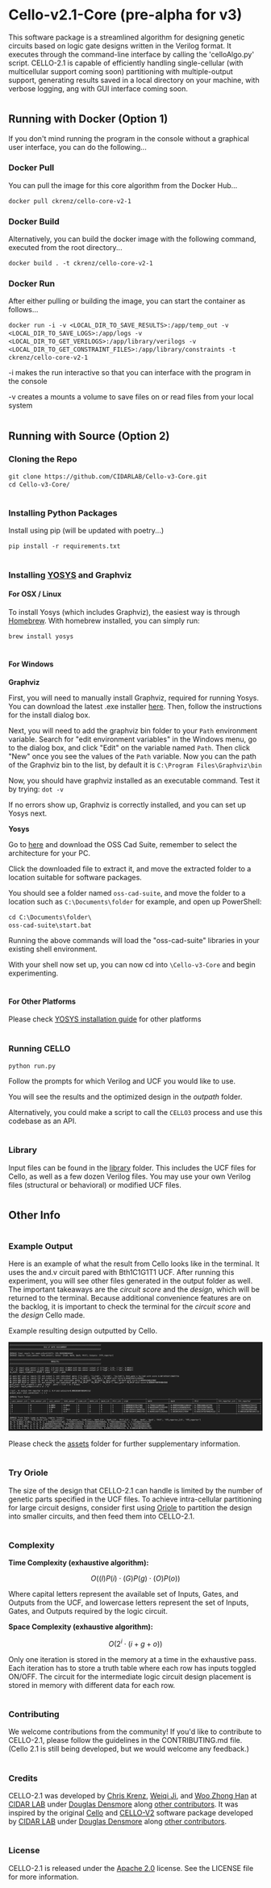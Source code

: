 # Cello-v2.1-Core (pre-alpha for v3)
This software package is a streamlined algorithm for designing genetic circuits based on logic gate designs written in the Verilog format. It executes through the command-line interface by calling the 'celloAlgo.py' script. CELLO-2.1 is capable of efficiently handling single-cellular (with multicellular support coming soon) partitioning with multiple-output support, generating results saved in a local directory on your machine, with verbose logging, ang with GUI interface coming soon.


#
## Running with Docker (Option 1)
If you don't mind running the program in the console without a graphical user interface, you can do the following...

### Docker Pull
You can pull the image for this core algorithm from the Docker Hub...
```
docker pull ckrenz/cello-core-v2-1
```

### Docker Build
Alternatively, you can build the docker image with the following command, executed from the root directory...
```
docker build . -t ckrenz/cello-core-v2-1
```

### Docker Run
After either pulling or building the image, you can start the container as follows...
```
docker run -i -v <LOCAL_DIR_TO_SAVE_RESULTS>:/app/temp_out -v <LOCAL_DIR_TO_SAVE_LOGS>:/app/logs -v <LOCAL_DIR_TO_GET_VERILOGS>:/app/library/verilogs -v <LOCAL_DIR_TO_GET_CONSTRAINT_FILES>:/app/library/constraints -t ckrenz/cello-core-v2-1
```
-i makes the run interactive so that you can interface with the program in the console

-v creates a mounts a volume to save files on or read files from your local system


#
## Running with Source (Option 2)

### Cloning the Repo
```
git clone https://github.com/CIDARLAB/Cello-v3-Core.git
cd Cello-v3-Core/
```

#
### Installing Python Packages
Install using pip (will be updated with poetry...)
```
pip install -r requirements.txt
```

#
### Installing [YOSYS](https://yosyshq.net/yosys/download.html) and Graphviz
#### For OSX / Linux
To install Yosys (which includes Graphviz), the easiest way is through [Homebrew](https://brew.sh). With homebrew installed, you can simply run:
```
brew install yosys
```

#
#### For Windows
**Graphviz**

First, you will need to manually install Graphviz, required for running Yosys. You can download the latest .exe installer [here](https://www.graphviz.org/download/). Then, follow the instructions for the install dialog box.

Next, you will need to add the graphviz bin folder to your ```Path``` environment variable. Search for "edit environment variables" in the Windows menu, go to the dialog box, and click "Edit" on the variable named ```Path```. Then click "New" once you see the values of the ```Path``` variable. Now you can the path of the Graphviz bin to the list, by default it is ```C:\Program Files\Graphviz\bin```

Now, you should have graphviz installed as an executable command. Test it by trying: ```dot -v```

If no errors show up, Graphviz is correctly installed, and you can set up Yosys next.

**Yosys**

Go to [here](https://github.com/YosysHQ/oss-cad-suite-build/releases/tag/2023-06-16) and download the OSS Cad Suite, remember to select the architecture for your PC.

Click the downloaded file to extract it, and move the extracted folder to a location suitable for software packages. 

You should see a folder named ```oss-cad-suite```, and move the folder to a location such as ```C:\Documents\folder``` for example, and open up PowerShell:
```
cd C:\Documents\folder\
oss-cad-suite\start.bat
```

Running the above commands will load the "oss-cad-suite" libraries in your existing shell environment.

With your shell now set up, you can now cd into ```\Cello-v3-Core``` and begin experimenting.

#
#### For Other Platforms
Please check [YOSYS installation guide](https://yosyshq.net/yosys/download.html) for other platforms

#
### Running CELLO
```
python run.py
```
Follow the prompts for which Verilog and UCF you would like to use.

You will see the results and the optimized design in the *outpath* folder.

Alternatively, you could make a script to call the ```CELLO3``` process and use this codebase as an API.

#
### Library
Input files can be found in the [library](/library/) folder. This includes the UCF files for Cello, as well as a few dozen 
Verilog files. You may use your own Verilog files (structural or behavioral) or modified UCF files.


#
## Other Info

#
### Example Output
Here is an example of what the result from Cello looks like in the terminal. 
It uses the and.v circuit pared with Bth1C1G1T1 UCF. 
After running this experiment, you will see other files generated in the output folder as well. 
The important takeaways are the *circuit score* and the *design*, which will be returned to the terminal. 
Because additional convenience features are on the backlog, it is important to check the terminal for the *circuit score* and the *design* Cello made.

Example resulting design outputted by Cello.

![example output](assets/ExampleOutput_Nand+Eco111.png)

Please check the [assets](assets/) folder for further supplementary information.

#
### Try Oriole
The size of the design that CELLO-2.1 can handle is limited by the number of genetic parts specified in the UCF files. To achieve intra-cellular partitioning for large circuit designs, consider first using [Oriole](https://github.com/CIDARLAB/genetic-circuit-partitioning-new.git) to partition the design into smaller circuits, and then feed them into CELLO-2.1. 

#
### Complexity
**Time Complexity (exhaustive algorithm):**

$$
O((I)P(i) \cdot (G)P(g) \cdot (O)P(o))
$$

Where capital letters represent the available set of Inputs, Gates, and Outputs from the UCF, and lowercase letters represent the set of Inputs, Gates, and Outputs required by the logic circuit.

**Space Complexity (exhaustive algorithm):**

$$
O(2^i \cdot (i+g+o))
$$

Only one iteration is stored in the memory at a time in the exhaustive pass. Each iteration has to store a truth table where each row has inputs toggled ON/OFF. The circuit for the intermediate logic circuit design placement is stored in memory with different data for each row.

#
### Contributing
We welcome contributions from the community! If you'd like to contribute to CELLO-2.1, please follow the guidelines in the CONTRIBUTING.md file.
(Cello 2.1 is still being developed, but we would welcome any feedback.)

#
### Credits
CELLO-2.1 was developed by [Chris Krenz](https://github.com/chris-krenz), [Weiqi Ji](https://ginomcfino.github.io), and [Woo Zhong Han](https://github.com/hanwj100) at [CIDAR LAB](https://www.cidarlab.org) under [Douglas Densmore](https://www.cidarlab.org/doug-densmore) along [other contributors](). It was inspired by the original [Cello](https://github.com/CIDARLAB/cello) and [CELLO-V2](https://github.com/CIDARLAB/Cello-v2.git) software package developed by [CIDAR LAB](https://www.cidarlab.org) under [Douglas Densmore](https://www.cidarlab.org/doug-densmore) along [other contributors](https://github.com/CIDARLAB).

#
### License
CELLO-2.1 is released under the [Apache 2.0](License.txt) license. See the LICENSE file for more information.
